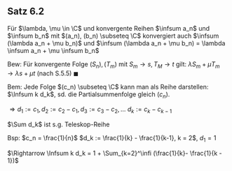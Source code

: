 ## Satz 6.2
Für $\lambda, \mu \in \C$ und konvergente Reihen $\infsum a_n$ und $\infsum b_n$ mit $(a_n), (b_n) \subseteq \C$ konvergiert auch $\infsum (\lambda a_n + \mu b_n)$ und
$\infsum (\lambda a_n + \mu b_n) = \lambda \infsum a_n + \mu \infsum b_n$ 

Bew:
Für konvergente Folge $(S_n), (T_m)$ mit $S_m \to s, T_M \to t$ gilt:
$\lambda S_m + \mu T_m \to \lambda s + \mu t$ (nach S.5.5) $\blacksquare$ 

Bem:
Jede Folge $(c_n) \subseteq \C$ kann man als Reihe darstellen:
$\Infsum k d_k$, sd. die Partialsummenfolge gleich $(c_n)$.

$\Rightarrow d_1 := c_1, d_2 := c_2 - c_1, d_3 := c_3 - c_2,. ..$ 
$d_k := c_k - c_{k-1}$

$\Sum d_k$ ist s.g. Teleskop-Reihe

Bsp:
$c_n = \frac{1}{n}$
$d_k := \frac{1}{k} - \frac{1}{k-1}, k = 2$, $d_1 = 1$

$\Rightarrow \Infsum k d_k = 1 + \Sum_{k=2}^\infi (\frac{1}{k}- \frac{1}{k - 1})$ 

